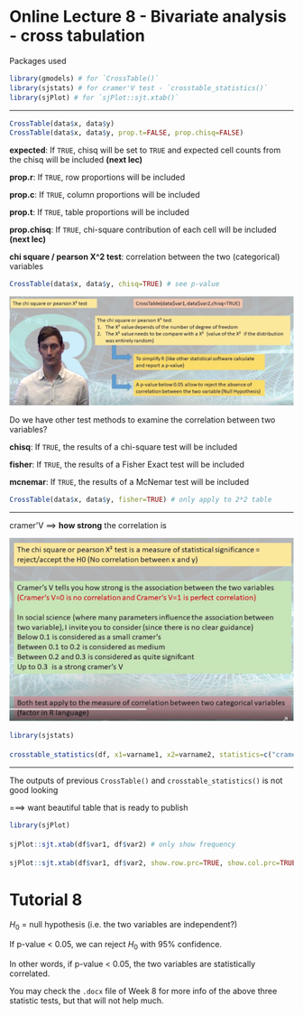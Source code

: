# Online Lecture 8 - Bivariate analysis - cross tabulation

Packages used

```R
library(gmodels) # for `CrossTable()`
library(sjstats) # for cramer'V test - `crosstable_statistics()`
library(sjPlot) # for `sjPlot::sjt.xtab()`
```

---

```R
CrossTable(data$x, data$y)
CrossTable(data$x, data$y, prop.t=FALSE, prop.chisq=FALSE)
```

**expected**: If `TRUE`, chisq will be set to `TRUE` and expected cell counts from the chisq will be included **(next lec)**

**prop.r**: If `TRUE`, row proportions will be included

**prop.c**: If `TRUE`, column proportions will be included

**prop.t**: If `TRUE`, table proportions will be included

**prop.chisq**: If `TRUE`, chi-square contribution of each cell will be included **(next lec)**



**chi square / pearson X^2 test**: correlation between the two (categorical) variables

```R
CrossTable(data$x, data$y, chisq=TRUE) # see p-value
```

![](Online_lec_8_img/1.png)

Do we have other test methods to examine the correlation between two variables?

**chisq**: If `TRUE`, the results of a chi-square test will be included

**fisher**: If `TRUE`, the results of a Fisher Exact test will be included

**mcnemar**: If `TRUE`, the results of a McNemar test will be included

```R
CrossTable(data$x, data$y, fisher=TRUE) # only apply to 2*2 table
```

---

cramer'V ==> **how strong** the correlation is

![](Online_lec_8_img/2.png)

```R
library(sjstats)

crosstable_statistics(df, x1=varname1, x2=varname2, statistics=c("cramer"))
```

---

The outputs of previous `CrossTable()` and `crosstable_statistics()` is not good looking

===> want beautiful table that is ready to publish

```R
library(sjPlot)

sjPlot::sjt.xtab(df$var1, df$var2) # only show frequency

sjPlot::sjt.xtab(df$var1, df$var2, show.row.prc=TRUE, show.col.prc=TRUE)
```



# Tutorial 8

$H_0$ = null hypothesis (i.e. the two variables are independent?)

If p-value < 0.05, we can reject $H_0$ with 95% confidence. 

In other words, if p-value < 0.05, the two variables are statistically correlated.



You may check the `.docx` file of Week 8 for more info of the above three statistic tests, but that will not help much.